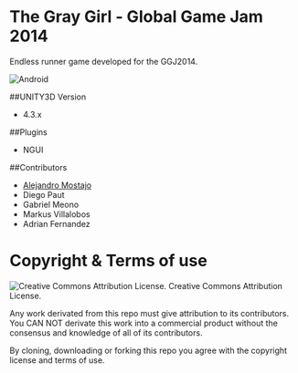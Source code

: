 The Gray Girl - Global Game Jam 2014
============
Endless runner game developed for the GGJ2014.

![[Android](http://chooseethanol.com/page/-/choose%20ethanol%20site/images/pages%20images/android-app-on-google-play.jpg)](https://play.google.com/store/apps/details?id=com.amsgames.graygirl)

##UNITY3D Version
* 4.3.x

##Plugins
* NGUI

##Contributors
* [Alejandro Mostajo](http://about.me/amostajo)
* Diego Paut
* Gabriel Meono
* Markus Villalobos
* Adrian Fernandez

Copyright & Terms of use
========================
![Creative Commons Attribution License.](http://creativecommons.org.nz/wp-content/uploads/2012/05/by.png) Creative Commons Attribution License.

Any work derivated from this repo must give attribution to its contributors. You CAN NOT derivate this work into a commercial product without the consensus and knowledge of all of its contributors.

By cloning, downloading or forking this repo you agree with the copyright license and terms of use.